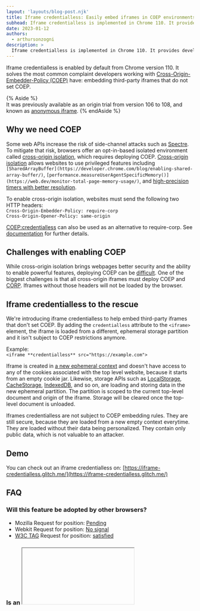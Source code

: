```yaml
---
layout: 'layouts/blog-post.njk'
title: Iframe credentialless: Easily embed iframes in COEP environments
subhead: Iframe credentialless is implemented in Chrome 110. It provides developers a way to load documents in third-party iframes using a new and ephemeral context. In return, they are no longer subject to the COEP embedding rules.
date: 2023-01-12
authors:
  - arthursonzogni
description: >
  Iframe credentialless is implemented in Chrome 110. It provides developers a way to load documents in third-party iframes using a new and ephemeral context. In return, they are no longer subject to the COEP embedding rules. Developers using COEP can now embed third party iframes that do not use COEP itself.
---
```


Iframe credentialless is enabled by default from Chrome version 110. It solves the most common complaint developers working with [Cross-Origin-Embedder-Policy (COEP)](https://web.dev/security-headers/#coep) have: embedding third-party iframes that do not set COEP.

{% Aside %}  
It was previously available as an origin trial from version 106 to 108, and known as [anonymous iframe](/blog/anonymous-iframe-origin-trial/).
{% endAside %}

## Why we need COEP

Some web APIs increase the risk of side-channel attacks such as [Spectre](https://en.wikipedia.org/wiki/Spectre_(security_vulnerability)). To mitigate that risk, browsers offer an opt-in-based isolated environment called [cross-origin isolation](https://web.dev/coop-coep/), which requires deploying COEP. [Cross-origin isolation](https://web.dev/coop-coep/) allows websites to use privileged features including `[SharedArrayBuffer](https://developer.chrome.com/blog/enabling-shared-array-buffer/)`, `[performance.measureUserAgentSpecificMemory()](https://web.dev/monitor-total-page-memory-usage/)`, and [high-precision timers with better resolution](/blog/cross-origin-isolated-hr-timers/).

To enable cross-origin isolation, websites must send the following two HTTP headers:  
`Cross-Origin-Embedder-Policy: require-corp`  
`Cross-Origin-Opener-Policy: same-origin`

[COEP:credentialless](/blog/coep-credentialless-origin-trial/) can also be used as an alternative to require-corp. See [documentation](https://developer.mozilla.org/docs/Web/HTTP/Headers/Cross-Origin-Embedder-Policy) for further details.

## Challenges with enabling COEP

While cross-origin isolation brings webpages better security and the ability to enable powerful features, deploying COEP can be [difficult](https://web.dev/cross-origin-isolation-guide/). One of the biggest challenges is that all cross-origin iframes must deploy COEP and [CORP](https://web.dev/security-headers/#corp). Iframes without those headers will not be loaded by the browser.

## Iframe credentialless to the rescue

We're introducing iframe credentialless to help embed third-party iframes that don't set COEP. By adding the `credentialless` attribute to the `<iframe>` element, the iframe is loaded from a different, ephemeral storage partition and it isn't subject to COEP restrictions anymore. 

Example:  
`<iframe **credentialless** src="https://example.com">`

Iframe is created in [a new ephemeral context](https://developer.mozilla.org/docs/Web/Security/IFrame_credentialless#the_solution_%E2%80%94_iframe_credentialless) and doesn't have access to any of the cookies associated with the top level website, because it starts from an empty cookie jar. Likewise, storage APIs such as [LocalStorage](https://developer.mozilla.org/docs/Web/API/Window/localStorage), [CacheStorage](https://developer.mozilla.org/docs/Web/API/CacheStorage), [IndexedDB](https://developer.mozilla.org/docs/Web/API/IndexedDB_API), and so on, are loading and storing data in the new ephemeral partition. The partition is scoped to the current top-level document and origin of the iframe. Storage will be cleared once the top-level document is unloaded.

Iframes credentialless are not subject to COEP embedding rules. They are still secure, because they are loaded from a new empty context everytime. They are loaded without their data being personalized. They contain only public data, which is not valuable to an attacker.

## Demo

You can check out an iframe credentialless on: [https://iframe-credentialless.glitch.me/](https://iframe-credentialless.glitch.me/)

## FAQ

### Will this feature be adopted by other browsers?

-  Mozilla Request for position: [Pending](https://github.com/mozilla/standards-positions/issues/628)
-  Webkit Request for position: [No signal](https://lists.webkit.org/pipermail/webkit-dev/2022-April/032205.html)
-  [W3C TAG](https://www.w3.org/2001/tag/) Request for position: [satisfied](https://github.com/w3ctag/design-reviews/issues/639)

### Is an <iframe> nested inside an <iframe credentialless> credentialless?

Yes. It is inherited. Once an iframe is credentialless, that applies to all iframes in the whole subtree even without a `credentialless` attribute.

### Are pop-ups created from <iframe credentialless> credentialless too?

Pop-ups are opened as if `noopener` was set. They are created from a new regular top-level context and are not anonymous. They can't communicate with the credentialless iframe.

### How to detect the document has been embedded in a credentialless iframe?

`window.credentialless` is true inside a credentialless iframe and false otherwise. Its value is `undefined` in a web browser not supporting iframe credentialless.

## Resources

-  [Making your website "cross-origin isolated" using COOP and COEP](https://web.dev/coop-coep/)
-  [Why you need "cross-origin isolated" for powerful features](https://web.dev/why-coop-coep/)
-  [A guide to enable cross-origin isolation](https://web.dev/cross-origin-isolation-guide/)
-  [SharedArrayBuffer updates in Android Chrome 88 and Desktop Chrome 92](/blog/enabling-shared-array-buffer/)
-  [Load cross-origin resources without CORP headers using `COEP: credentialless](/blog/coep-credentialless-origin-trial/)`
-  [IFrame credentialless - Web security | MDN](https://developer.mozilla.org/docs/Web/Security/IFrame_credentialless)